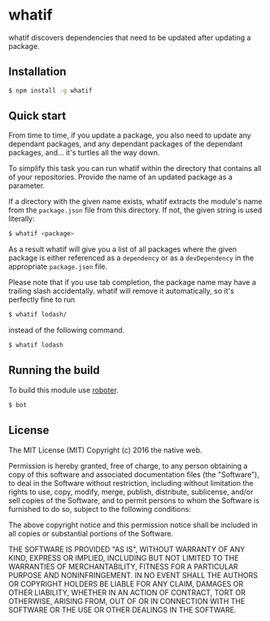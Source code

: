 # whatif

whatif discovers dependencies that need to be updated after updating a package.

## Installation

```bash
$ npm install -g whatif
```

## Quick start

From time to time, if you update a package, you also need to update any dependant packages, and any dependant packages of the dependant packages, and… it's turtles all the way down.

To simplify this task you can run whatif within the directory that contains all of your repositories. Provide the name of an updated package as a parameter.

If a directory with the given name exists, whatif extracts the module's name from the `package.json` file from this directory. If not, the given string is used literally:

```bash
$ whatif <package>
```

As a result whatif will give you a list of all packages where the given package is either referenced as a `dependency` or as a `devDependency` in the appropriate `package.json` file.

Please note that if you use tab completion, the package name may have a trailing slash accidentally. whatif will remove it automatically, so it's perfectly fine to run

```bash
$ whatif lodash/
```

instead of the following command.

```bash
$ whatif lodash
```

## Running the build

To build this module use [roboter](https://www.npmjs.com/package/roboter).

```bash
$ bot
```

## License

The MIT License (MIT)
Copyright (c) 2016 the native web.

Permission is hereby granted, free of charge, to any person obtaining a copy of this software and associated documentation files (the "Software"), to deal in the Software without restriction, including without limitation the rights to use, copy, modify, merge, publish, distribute, sublicense, and/or sell copies of the Software, and to permit persons to whom the Software is furnished to do so, subject to the following conditions:

The above copyright notice and this permission notice shall be included in all copies or substantial portions of the Software.

THE SOFTWARE IS PROVIDED "AS IS", WITHOUT WARRANTY OF ANY KIND, EXPRESS OR IMPLIED, INCLUDING BUT NOT LIMITED TO THE WARRANTIES OF MERCHANTABILITY, FITNESS FOR A PARTICULAR PURPOSE AND NONINFRINGEMENT. IN NO EVENT SHALL THE AUTHORS OR COPYRIGHT HOLDERS BE LIABLE FOR ANY CLAIM, DAMAGES OR OTHER LIABILITY, WHETHER IN AN ACTION OF CONTRACT, TORT OR OTHERWISE, ARISING FROM, OUT OF OR IN CONNECTION WITH THE SOFTWARE OR THE USE OR OTHER DEALINGS IN THE SOFTWARE.
